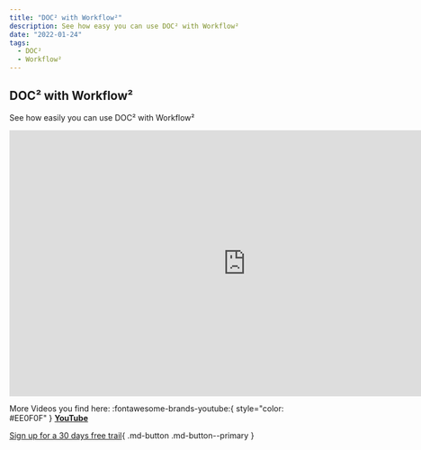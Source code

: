 ```yaml
---
title: "DOC² with Workflow²"
description: See how easy you can use DOC² with Workflow²
date: "2022-01-24"
tags:
  - DOC²
  - Workflow²
---
```


## DOC² with Workflow²

See how easily you can use DOC² with Workflow²

<div class="video-container">
<iframe width="840" height="472.5" src="https://www.youtube-nocookie.com/embed/Zk8_pNfXBhM" frameborder="0" allow="accelerometer; autoplay; clipboard-write; encrypted-media; gyroscope; picture-in-picture" allowfullscreen></iframe>
</div>



More Videos you find here: :fontawesome-brands-youtube:{ style="color: #EE0F0F" } [__YouTube__](https://www.youtube.com/channel/UC19DwHXz5nwU2KBdtNr734g)


[Sign up for a 30 days free trail](https://app.polydocs.io){ .md-button .md-button--primary }
